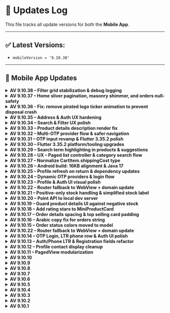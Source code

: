 # 🔄 Updates Log

This file tracks all update versions for both the **Mobile App**.

---

## ✅ Latest Versions:
- `mobileVersion = '9.10.38'`
---

## 📱 Mobile App Updates
<details>
<summary><strong>AV 9.10.38 – Filter grid stabilization & debug logging</strong></summary>

### UI/UX
- Filter: Replaced `MasonryGridView.count` with `GridView.builder` + `SliverGridDelegateWithFixedCrossAxisCount(2)` and fixed `childAspectRatio = 0.63` (centralized in `AppDimensions.productGridChildAspectRatio`) to stabilize the layout and reduce masonry-related issues during load-more.

### Infra / Debug
- `ProductRepository.getFilteredProducts`: Added `dart:developer log()` to print the response body for easier troubleshooting during development.

### API / Backend
- No changes to endpoints or schema.

### Must Update (Stores)
- **No** – UI layout and logging only.
</details>


<details>
<summary><strong>AV 9.10.37 – Home sliver pagination, masonry shimmer, and orders null-safety</strong></summary>

### UX / Performance
- Replaced nested scrolls with true **sliver-based** *All Products* section.
- Infinite scroll now uses `NotificationListener<ScrollUpdateNotification>` + `paginationListener(ScrollMetrics)` with prefetch at **80%** of scroll extent.
- Centered overlay loading container; **Masonry sliver** shimmer placeholders while loading more.
- Replaced `WillPopScope` with `PopScope` across home templates for safer back navigation.

### Tech
- New `ShimmerHelper.buildProductSliverGridShimmer()` for sliver grids.
- New `HomeAllProductsSliver` widget (replaces `HomeAllProducts2`) and `allProductsSliver(...)` helper.
- Removed `mainScrollController` / per-grid controllers in favor of metrics-based pagination.
- Guarded duplicate fetch when at exact `maxScrollExtent`.

### Orders
- `OrderRepository.getOrderItems()` now returns **OrderItemResponse** instead of dynamic.
- `OrderDetails`: typed list, null-safety for fields, uses `StringHelper.direction` for product name, safer price string.
- `Order` model: added color for **picked_up** status.

### Lists
- `OrderList`: initial skeleton now scrollable; switched to `ListView.separated` with `AlwaysScrollableScrollPhysics`.

### API impact
- **None** (no endpoint/path changes).

### Store update
- must update in play store or apple store: **Yes** fixes a client-side crash/assertion (Products not get with pagination successfully in home ).
</details>

<details>
<summary><strong>AV 9.10.36 - Fix: remove pirated logo ticker animation to prevent disposal crash</strong></summary>

### Bugfix
- Removed bouncing animation for “pirated” logo to stop `_WidgetTicker` assertion during language changes and rapid navigation.
- Replaced `AnimatedBuilder` with a static image.
- Cleaned up all calls to `initPiratedAnimation` and controller disposals.

### API
- No changes.

### Must update (Stores)
- **Yes** — fixes a client-side crash/assertion.
</details>

<details>
<summary><strong>AV 9.10.35 – Address & Auth UX hardening</strong></summary>

### Highlights
- Safe back navigation with `PopScope`: fallback to Home when users cannot pop.
- Global `Directionality` at app root; removed redundant screen wrappers.
- Address workflow:
  - Awaited auth persistence to avoid race conditions.
  - Prefetch addresses post-login/OTP/registration/guest flows.
  - Auto-redirect to Address screen only when required; back can be blocked until a default address is set.
  - Immediate in-memory default address assignment on selection.
  - Logout now clears default address state.

### UI/UX
- Filter: compact sort dialog (RadioGroup), AppBar polish, consistent borders; better search suggestion subtitles and text direction.
- Blog list: prevent title overflow.
- Profile: correct text direction for name/phone, safer loading dialog context.
- Misc: Useful `backButton(onPressed)`, home app bar address tap fixed, pagination guard formatting.

### API / Backend
- No endpoint or schema changes.

### Must Update (Stores)
- **Yes** – fixes user-visible navigation/state issues after login and ensures address requirement flow works reliably.
</details>



<details>
<summary><strong>AV 9.10.34 – Search & Filter UX polish</strong></summary>

### Helpers
- Extracted `shimmerInGrid(int)` in `lib/helpers/shimmer_helper.dart` and reused in grids.

### Search
- `lib/repositories/search_repository.dart`
  - GET `${AppConfig.BASE_URL}/get-search-suggestions?query_key=<q>&type=<type>`
  - Header: `App-Language` now dynamic:
    - If `query_key` non-empty → `query_key.langCode`
    - Else → `app_language.$!`
  - Response schema unchanged. Expected codes: 200 / 4xx / 5xx (unchanged).

### Filter Screen
- Unified loading containers to show “no more …” only when data finished.
- Show shimmer placeholders at the end of lists while loading more.
- TypeAhead wired with controller and submit via `onSearch`.

### i18n
- No new keys. Stopped using `loading_more_*_ucf` in filter.

### Must Update (Stores)
- No.
</details>


<details>
<summary><strong>AV 9.10.33 – Product details description render fix</strong></summary>

### Bug Fix
- Ensure product **description** height is measured only **after** the HTML is injected and the first frame is rendered.
- Removed artificial delay from `getDescriptionHeight()` and eliminated early post-frame measure in `initState`.
- Effect: fixes cases where the description collapsed (height=0) and remained invisible on first open.

### UX / Stability
- `HomePresenter`: safer load-more condition when `totalAllProductData` is null.
- `MiniProductCard`: remove unused rating import/variable to keep `flutter analyze` clean.

### API / Store
- **No endpoint changes**.
- **must update in play store or apple store: yes** (fixing a Flutter client bug against a working endpoint).

</details>


<details>
<summary><strong>AV 9.10.32 – Multi-OTP provider flow & safer navigation</strong></summary>

### Auth / OTP
- Added optional OTP provider support across **registration**, **login**, **password reset**, and **guest checkout** flows.
- `Otp` screen now accepts `isPhone`, `emailOrPhone`, and initial `provider` and auto-submits on completion.
- Android: resilient SMS User Consent (retry on failure); iOS keeps one-time-code hint.
- Resend timer increased to **90s**.

### Routing / UX
- `AIZRoute.push/slideLeft/slideRight` extended to accept OTP context (`emailOrPhone`, `provider`, `isPhone`) and auto-redirect to OTP when needed.
- Error screen back behavior hardened: respects `Navigator.canPop(context)` before allowing pop.

### i18n
- New key: `please_select_otp_provider` (en/ar).

### API / Store
- **POST** `/auth/signup` — client optionally sends `"otp_provider"` when `mustOtp` is enabled. Expected: `200 OK` or validation errors.
- **GET** `/auth/resend_code` — now supports query `?otp_provider={type}` when provided. Expected: `200 OK` (boolean `result` + `message`).
- must update in play store or apple store: **no** (client-side flow & UX only; optional request fields).

### Notes
- **Breaking (internal):** Call sites that navigate to OTP should use the new `AIZRoute` signatures or pass `null`/`false` defaults.
- Widgets: new reusable `SelectOTPProviderWidget`; `OtpInputWidget` gains `isDigitOnly`.

</details>


<details>
<summary><strong>AV 9.10.31 – OTP input revamp & Flutter 3.35.2 polish</strong></summary>

### Auth / OTP
- Replaced `sms_autofill` with `pinput` + `smart_auth` (Android User Consent API).
- New `OtpInputWidget` and `OtpInputController` with auto-fill (Android) and iOS one-time-code hint.
- Added `otp_provider` field to password-forget flow; selectable provider UI.

### UX
- Highlight selected 3rd-party login option.
- `Loading.show(context, canPop)` to allow/deny dismiss; safer `close()`.

### Infra
- Logging via `dart:developer log` in API POST.

### API / Store
- Endpoint: `POST /auth/password/forget_request`—request may include `"otp_provider": "<provider-type>"`.
- must update in play store or apple store: **no** (feature-level changes without breaking endpoints).

</details>


<details>
<summary><strong>AV 9.10.30 – Flutter 3.35.2 platform/tooling upgrades</strong></summary>

### Build System
- Android: compileSdk **36**, AGP **8.6.0**, Kotlin **2.1.0**, Google Services **4.4.3**.
- iOS: MinimumOSVersion **13.0**, updated Runner scheme (LLDB init + GPU validation).

### Dependencies
- Firebase BoM **33.15.0**, `firebase-messaging` managed via BoM.
- Google Play Services Auth **21.3.0**.
- Dart `intl` **0.20.2**.

### Notes
- Regenerate lockfiles with `dart pub get` and `pod install`.

### API / Store
- No API changes.
- must update in play store or apple store: **no** (tooling upgrades only).

</details>

<details>
<summary><strong>AV 9.10.29 – Search term highlighting in products & suggestions</strong></summary>

### UX
- Highlight matching search terms in product names across Brand, Category, and Wishlist grids.
- TypeAhead suggestions now highlight the typed text (title + subtitle).
- No visual change when the search box is empty.

### Tech
- New reusable `HighlightedSearchedWord` widget powered by `highlight_text` (v1.8.0).
- `ProductCard` now accepts optional `searchedText` and callers pass current `_searchKey`.

### API impact
- None.

### Store update
- **No** (UI-only enhancement).

</details>

<details>
<summary><strong>AV 9.10.28 – UX – Paged list controller & category search flow</strong></summary>

### Frontend
- Added `PagedViewController` to control `PagedView` (refresh/reset/loadNextPage/jumpToTop).
- Improved `PagedView` lifecycle: safely jump to top before reloading first page to avoid Masonry layout assertions; re-attach controller on widget updates.
- Category products screen now uses `PagedViewController` + `Debouncer` and `PopScope` to provide smoother search and back navigation.

### API impact
- None.

### Store update
- **No** (internal UI/UX enhancements).
</details>

<details>
<summary><strong>AV 9.10.27 – Normalize CartItem.shippingCost type</strong></summary>

### Model
- Changed `CartItem.shippingCost` type from `int?` to `double?` with safe JSON parsing to accept both integer and floating values.

### Impact
- Internal refactor only; verified `CartItem.shippingCost` is **not referenced** anywhere else in the app (project-wide search across `lib/`).

### Store update
- **No** (non-user-facing model normalization; no behavioral change).

</details>

<details>
<summary><strong>AV 9.10.26 – Android build: 16KB alignment & Java 17</strong></summary>

### Build System
- Pin NDK r28 and upgraded AGP to 8.5.1 to support default 16KB zip alignment on uncompressed `.so` files.
- Moved Java/Kotlin to 17 (`sourceCompatibility`/`targetCompatibility`/`jvmTarget=17`).
- Enabled core library desugaring; added `com.android.tools:desugar_jdk_libs:2.1.4`.
- Set `packagingOptions.jniLibs.useLegacyPackaging=false` to keep modern packaging.
- Removed `jcenter()` from repositories.

### Notes
- No app code or API changes.
- Store update: **no** (build/infra only).
</details>


<details>
<summary><strong>AV 9.10.25 – Profile refresh on return & dependency updates</strong></summary>

### UX
- Enabled `onPopped(value)` after returning from `ProfileEdit` so the Profile screen refreshes user data immediately.

### Dependencies
- Bumped multiple packages (e.g., `permission_handler` 12.x, `share_plus` 11.x, `flutter_local_notifications` 19.x, `sign_in_with_apple` 7.x, `package_info_plus` 8.x, `image_picker` 1.2.0, etc.). See `pubspec.yaml`/`pubspec.lock` for exact versions.

### Notes
- No API changes.
- Store update: **no** (minor UX refresh + dependency bumps).
</details>




<details>
<summary><strong>AV 9.10.24 – Dynamic OTP providers & login flow</strong></summary>

### Features
- Added dynamic OTP login providers fetched at app startup.
- Login screen now renders provider-specific OTP buttons with icon (network or local fallback) and label.

### API
- **GET** `/api/v2/activated-otp-login` → returns list of providers (`id`, `type`, `send_otp_text`, `image`). Expected: `200 OK`, JSON array.
- **POST** `/api/v2/auth/send-otp` → request body now includes `"provider"`. Expected: `200 OK` with `LoginResponse` (`result`, `message`, ...).

### i18n
- Added `by` key used to show “By {provider}” on OTP login header.

### Notes
- No breaking changes to existing endpoints.
- Store update: **no** (feature uses new endpoints; client-side addition only).
</details>

<details>
<summary><strong>AV 9.10.23 – Profile & Auth UI visual polish</strong></summary>

### UI/UX
- Added a subtle shadow (`spreadRadius: 0.08`) to profile containers and the Auth UI form card.
- Streamlined the classified section visibility condition with login check.
- Reworked the privacy policy entry and gated the "Delete my account" section behind a divider only when logged in.

### Notes
- No API changes.
- Store update: **no** (visual tweaks only).
</details>

<details>
<summary><strong>AV 9.10.22 – Router fallback to WebView + domain update</strong></summary>

### Routing
- Added `errorPageBuilder` to `GoRouter` that opens unknown routes in `CommonWebviewScreen` with `backHome=true` and URL `${RAW_BASE_URL}/mobile-page{path}`.
- `CommonWebviewScreen` now intercepts navigation and forwards it to `NavigationService` (deep links use router; external links use `url_launcher`).
- Back behavior: go back within WebView if possible; otherwise navigate to `/`.

### Config
- Updated `DOMAIN_PATH` to `sellerwise.devefinance.com`.

### Tech
- `NavigationService.handleUrls` now supports `useGo` to choose between `context.go` and `context.push`.

### Notes
- No API path changes.
- Store update: **yes** (routing behavior visible to users).
</details>


<details>
<summary><strong>AV 9.10.21 – Positive-only stock handling & simplified stock label</strong></summary>

### Logic
- Added `NumEx.onlyPositive` to normalize negative numbers to zero.
- Product details now use a sanitized stock getter (`_s`) for `maxQuantity`.

### UI/UX
- Simplified stock label to use `_stock_txt` directly from backend, keeping red color when out of stock.

### Notes
- No API changes.
- Store update: **no** (internal helper + UI logic tweak).
</details>

<details>
<summary><strong>AV 9.10.20 – Point API to local dev server</strong></summary>

### Config
- `DOMAIN_PATH` set to `devefinance.com`.
- `RAW_BASE_URL` switched to `http://192.168.100.200:8080/devef` (overrides `PROTOCOL + DOMAIN_PATH`).
- Effective `BASE_URL`: `http://192.168.100.200:8080/devef/api/v2`.

### Notes
- No endpoint path changes; only the base URL changed.
- **Store update: yes** (changing the app’s API base requires shipping a new build).
- On Android 9+, ensure cleartext HTTP is allowed (e.g., `usesCleartextTraffic=true` or network security config).
</details>

<details>
<summary><strong>AV 9.10.19 – Guard product details UI against negative stock</strong></summary>

### UI/UX
- When `_stock < 0`, the product details screen now shows:
  - total price as `0`,
  - quantity field fixed to `0`,
  - left stock text as `0`,
  - “out of stock” label active,
  - add-to-cart button disabled (grey, no shadow).

### Notes
- No API changes.
- Store update: **no** (logic/UI safeguards only).
</details>


<details>
<summary><strong>AV 9.10.18 – Add rating stars to MiniProductCard</strong></summary>

### UI/UX
- Added star rating row to `MiniProductCard` using `RatingBarIndicator`.
- Reduced bottom padding of the name line from 6 to 0 to make room for stars.

### Tech
- Optional `rating` parameter (int) on `MiniProductCard`; internally clamped to 0–5.
- Reuses existing `flutter_rating_bar` dependency already present in the project.

### Notes
- No API changes.
- Store update: **no** (minor UI enhancement).
</details>
<details>
<summary><strong>AV 9.10.17 – Order details spacing & top selling card padding</strong></summary>

### UI/UX
- Added a small left padding for order status labels (“Order placed”, “Confirmed”, “On the way”, “Delivered”) to improve alignment in the timeline row.
- Reduced bottom padding from 14 to 10 in the Top Selling product card content.

### Notes
- No API changes.
- Store update: **no** (minor UI tweaks).
</details>
<details>
<summary><strong>AV 9.10.16 – Arabic copy fix for orders string</strong></summary>

### UI/UX
- Corrected Arabic translation for `your_ordered_all_lower` from "طلبت" to "طلباتك".

### Notes
- No API changes.
- Store update: **no** (copy-only change).
</details>

<details>
<summary><strong>AV 9.10.15 – Order status colors moved to model</strong></summary>

### UI/UX
- Consolidated payment/delivery color logic into the `Order` model (`paymentColor`, `deliveryColor`).
- Order list now uses model-provided colors instead of inline UI conditions.

### Tech
- Added `material.dart` import in the order mini response model.

### Notes
- No API changes.
- Store update: **no** (UI-only refactor).
</details><details>
<summary><strong>AV 9.10.22 – Router fallback to WebView + domain update</strong></summary>

### Routing
- Added `errorPageBuilder` to `GoRouter` that opens unknown routes in `CommonWebviewScreen` with `backHome=true` and URL `${RAW_BASE_URL}/mobile-page{path}`.
- `CommonWebviewScreen` now intercepts navigation and forwards it to `NavigationService` (deep links use router; external links use `url_launcher`).
- Back behavior: go back within WebView if possible; otherwise navigate to `/`.

### Config
- Updated `DOMAIN_PATH` to `sellerwise.devefinance.com`.

### Tech
- `NavigationService.handleUrls` now supports `useGo` to choose between `context.go` and `context.push`.

### Notes
- No API path changes.
- Store update: **yes** (routing behavior visible to users).
</details>



<details>
<summary><strong>AV 9.10.14 – OTP Login, LTR phone row & Auth UI polish</strong></summary>

### APIs (new)
- **POST** `/auth/send-otp` — Sends an OTP to the provided phone.
  - **Request (JSON)**: `{ "phone": string, "country_code": string, "identity_matrix": string, "temp_user_id": string }`
  - **Expected**: `200 OK` with `{ result, message, ... }`
  - **Errors**: `400/422` (validation), `401/429` (auth/rate limit)
- **POST** `/auth/verify-otp` — Verifies the OTP and logs the user in.
  - **Request (JSON)**: `{ "phone": string, "country_code": string, "otp_code": string, "identity_matrix": string, "temp_user_id": string, "device_info"?: object }`
  - **Expected**: `200 OK` with `LoginResponse` payload
  - **Errors**: `400/422` for invalid code

### UI/UX
- New **OTP** login provider (visible when `login_with_otp=1`).
- Phone input row is now **forced LTR** across locales.
- Unified third-party login icons via `LoginWith3rd` widget.
- Auth container uses `AlignmentDirectional` / `PositionedDirectional` and removes the outer `Directionality`.

### Settings
- Added `allowOTPLogin` and aggregated getter `otherLogins` in `BusinessSettingsData`.

### Notes
- No breaking changes to existing endpoints.
- Store update: **no** (feature addition only).
</details>




<details>
<summary><strong>AV 9.10.13 – Auth/Phone LTR & Registration fields refactor</strong></summary>

### UI/UX
- Phone input row now enforced as **LTR** regardless of app locale.
- Registration form fields refactored into a reusable `_SignUpField` to reduce duplication and keep consistent styling.

### Tech
- Reused existing input decorations, theme, and phone input widget.
- No API changes.

### Notes
- Requires Flutter version supporting `Column(spacing:)`; otherwise, replace with `SizedBox` spacing.
</details>


<details>
<summary><strong>AV 9.10.12 – Profile contact display cleanup</strong></summary>

### UI/UX
- **Profile**: prefer showing **Phone** if available; fallback to **Email**.
- **Profile Edit**: hide **Phone** block when empty; hide **Email** block when empty (no more empty fields).

### Infra / Widgets
- Reused existing `CustomInternationalPhoneNumberInput` and current input decorations/shadows.

### Notes
- No API changes.
- No store updates required.
</details>


<details>
<summary><strong>AV 9.10.11 – PagedView modularization</strong></summary>

### Infra / Widgets
- Split monolithic PagedView into separate files:
  - `lib/custom/paged_view/models/page_result.dart`
  - `lib/custom/paged_view/paged_view.dart`
  - `lib/helpers/grid_responsive.dart`
- Updated imports in:
  - `lib/screens/product/top_selling_products.dart`
  - `lib/screens/wholesales_screen.dart`
- UX/Perf: load-more triggers at bottom edge; prefetch when first page doesn't fill viewport.

### Notes
- No API changes.
- No store updates required.
</details>


<details>
<summary><strong>AV 9.10.10</strong></summary>

### Stability & Null-Safety
- **ClassifiedAdsResponse**: resilient JSON parsing (nullable `links`/`meta`, strict `success`, empty list when `data` isn't a List).
- **UserInfoResponse**: same guards; strict boolean `success`.
- **ProfileRepository.getUserInfoResponse()**: return type → `UserInfoResponse` (was `dynamic`).
- **My Classified Ads**: null-safe checks before accessing first element.
- **Guest Checkout / Map**: null-safe `animateCamera` with controller existence check.
- **Profile screen**: show Classifieds entry only if feature enabled **and** user is logged in.

### Notes
- **No API changes** → _no MUST UPDATE_ for server.
- Suggested app version: `9.10.10+91010`.
</details>


<details>
<summary><strong>AV 9.10.9</strong></summary>

### Widgets / Infra
- New generic **`PagedView<T>`** with infinite scroll, pull-to-refresh, and flexible layouts (**list / grid / masonry**).
- Supports `preloadTriggerFraction`, custom `itemBuilder`, `loadingItemBuilder`, `emptyBuilder`, and scroll `physics`.
- Grid tuning via `gridCrossAxisCount`, `gridAspectRatio`, `gridMainAxisExtent`. Sliver-based for performance.

### Product Screens
- **TopSellingProducts** migrated to `PagedView<Product>`; single-shot fetch (`hasMore=false`), masonry 2-col, shimmer placeholders.
- **Wholesale** screen migrated to `PagedView<Product>` with real paging via `getWholesaleProducts(page)`; shimmer while loading more.
- Wholesale badge now shows **only if**: wholesale addon installed **and** `BusinessSettingsData.showWholesaleLabel` is true.

### Models
- `BusinessSettingsData`: add `showWholesaleLabel` (maps backend key `wholesale_lable == "1"`).
- `ProductMiniResponse`: `success` -> **required non-nullable bool**; JSON parsed with `json["success"] == true`.

### UI
- `ShimmerHelper`: add `loadingItemBuilder(int index)` helper.
- `MyTheme`: normalize color fields; prefer `const` where safe.

### Notes
- **No API endpoint changes** → _no MUST UPDATE_ for server.
- Suggested app version: `9.10.9+91009`.
</details>


<details>
<summary><strong>AV 9.10.8</strong></summary>

### Config
- **RAW_BASE_URL** now points to local dev server: `http://192.168.100.200:8080/devef` (dynamic domain commented).  
  ⚠️ Dev-only — revert before production.

### Repository / API
- `getWholesaleProducts` now accepts `int page` and calls `/wholesale/all-products?page={page}`.

### Wholesale Screen
- Implemented **pagination + infinite scroll** (prefetch at ~70%), **pull-to-refresh**, and **shimmer** placeholders while loading more.
- Replaced `FutureBuilder` with state-driven flow (`page`, `_isLoading`, `_isLoadingMore`, `_hasMoreProducts`).
- Fixed item count/index issues; proper controller disposal; extracted `AppBar` builder.

### Product Details
- **pkg price** line: show strikethrough **only if discounted** (`firstPrice != price`) to avoid false strikes.

### Notes
- Suggested app version: `9.10.8+91008`.
</details>


<details>
<summary><strong>AV 9.10.7</strong></summary>

### Android
- AGP → **8.1.1** (settings.gradle).
- Temporarily use **debug signing** for `release` (testing only).
- Ensure **AndroidX** & **Jetifier** enabled.

### iOS
- `firebase_core` → **3.15.2**, `firebase_messaging` → **15.2.10**.
- Added `geolocator_apple`, `sms_autofill`.

### Dependencies
- Added: `geolocator`, `geolocator_android`.
- Updates: `go_router` **16.1.0**, `http` **1.5.0**, `google_maps_flutter*`, `webview_flutter*`, `shared_preferences_android`, etc.

### Location & Maps
- New `HandlePermissions.getCurrentLocation()` (Geolocator) with denied/forever/service-off handling.
- Map: auto-center to GPS if no coords, **myLocationEnabled**, recenter **FAB**, smooth camera, safer placemark try/catch.

### UI/UX
- `Btn.basic`: new `isLoading` (disables press + themed disabled color).
- Loading bar height **36 → 40**.
- Map pin tinted with theme; action bar lifted to avoid FAB overlap.

### Notes
- Suggest `version: 9.10.7+91007` in `pubspec.yaml`.
- **Before production**: restore `release { signingConfig signingConfigs.release }`.
</details>



<details>
<summary><strong>AV 9.10.6</strong></summary>

- Improved shared value loading (`user_id`, `is_logged_in`) in `main.dart`.
- Added conditional headers (`user_id`, `device_info`) to Business Settings API.
- Added error handling to `getProductDetails()` with translated fallback message.
- Handled product detail API failure:
  - Added `errorMessage` state.
  - Displayed `CustomErrorWidget` on failure.
  - Prevented rendering of bottom app bar when product is invalid.
- Handled seller image failure using `imageErrorBuilder`.
- Fixed wishlist logic with proper boolean check.
- Conditionally rendered flash deal in profile screen.
- Marked review submit failures with `isError: true`.

</details>


<details>
<summary><strong>AV 9.10.5</strong></summary>

- Added a `Loading.isLoading` getter to prevent showing duplicate loading dialogs.
- Improved **loading behavior** during:
  - Registration
  - Adding a new address
- Integrated `OneContext` for global context handling in registration and address flows.
- Fixed potential null/empty issues with the email field during sign-up.
- Enhanced `commonHeader` to include `Authorization` header if access token is available.
- Ensured cart data is fetched when returning to home screen via `HomePresenter`.
- Improved UI consistency by calling `reset()` before re-fetching home data.

</details>


<details>
<summary><strong>AV 9.10.4</strong></summary>

- Integrated **sms_autofill** package to support automatic SMS code detection during password reset.
- Updated password reset flow:
  - `getPasswordForgetResponse()` now requires `app_signature`.
  - Auto-fills OTP code using `CodeAutoFill` and `TextFieldPinAutoFill`.
- Extended OTP timer duration from 20 to 90 seconds.
- Fixed minor formatting issues and improved error handling in password reset process.
- Added safety around `device_info` usage with better spacing and conditionals.

</details>


<details>
<summary><strong>AV 9.10.3</strong></summary>

- Added a confirmation dialog when changing the default address if **sellerWiseShipping** is enabled, warning users that the cart will be cleared.
- Integrated `ShippingInfo` screen dynamically based on business setting instead of always using `SelectAddress`.
- Enhanced safety by switching from `double.parse()` to `double.tryParse()` in the `ShippingCostResponse` model to prevent crashes.
- Added new localization key: `change_default_address_make_cart_empty` (Arabic + English).

</details>


<details>
<summary><strong>AV 9.10.2</strong></summary>

- Implemented a new layout and functionality for the **wholesale** system across the entire app.
- Improved user experience on the product details screen.
</details>


<details>
<summary><strong>AV 9.10.1</strong></summary>

- Fixed a login issue that occurred under poor network conditions.
- Improved automatic language loading from the server.
</details>